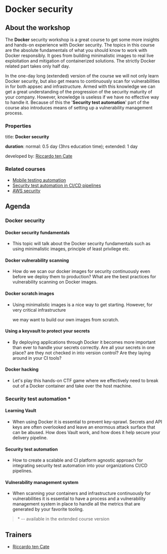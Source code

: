 # Docker security

## About the workshop

The **Docker** security workshop is a great course to get some more insights and hands-on experience with Docker security. The topics in this course are the absolute fundamentals of what you should know to work with Docker responsibly. It goes from building minimalistic images to real live exploitation and mitigation of containerized solutions. The strictly Docker related part takes only half day. 

In the one-day long \(extended\) version of the course we will not only learn Docker security, but also get means to continuously scan for vulnerabilities in for both appsec and infrastructure. Armed with this knowledge we can get a great understanding of the progression of the security maturity of your company. However, knowledge is useless if we have no effective way to handle it. Because of this the '**Security test automation**' part of the course also introduces means of setting up a vulnerability management process.

### Properties

title: **Docker security**

**duration**: normal: 0.5 day \(3hrs education time\); extended: 1 day

developed by: [Riccardo ten Cate](../trainers/riccardo-ten-cate.md)

### Related courses

* [Mobile testing automation](../test/mobile-testing-automation.md)
* [Security test automation in CI/CD pipelines](../test/cicd.md)
* [AWS security](aws.md)

## Agenda

### Docker security

#### Docker security fundamentals

* This topic will talk about the Docker security fundamentals such as using minimalistic images, principle of least privilege etc.

#### Docker vulnerability scanning

* How do we scan our docker images for security continuously even before we deploy them to production? What are the best practices for vulnerability scanning on Docker images.

#### Docker scratch images

* Using minimalistic images is a nice way to get starting. However, for very critical infrastructure

  we may want to build our own images from scratch.

#### Using a keyvault to protect your secrets

* By deploying applications through Docker it becomes more important than ever to handle your secrets correctly. Are all your secrets in one place? are they not checked in into version control? Are they laying around in your CI tools?

#### Docker hacking

* Let's play this hands-on CTF game where we effectively need to break out of a Docker container and take over the host machine.

### Security test automation \*

#### Learning Vault 

* When using Docker it is essential to prevent key-sprawl. Secrets and API keys are often overlooked and leave an enormous attack surface that can be abused. How does Vault work, and how does it help secure your delivery pipeline.

#### Security test automation 

* How to create a scalable and CI platform agnostic approach for integrating security test automation into your organizations CI/CD pipelines.

#### Vulnerability management system 

* When scanning your containers and infrastructure continuously for vulnerabilities it is essential to have a process and a vulnerability management system in place to handle all the metrics that are generated by your favorite tooling.

> \* -- available in the extended course version

## Trainers

* [Riccardo ten Cate](../trainers/riccardo-ten-cate.md)

